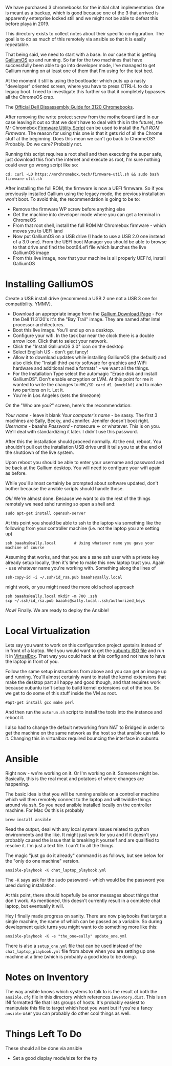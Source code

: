We have purchased 3 chromebooks for the initial chat implementation. One is meant as a backup, which is good because one of the 3 that arrived is apparently enterprise locked still and we might not be able to defeat this before playa in 2019.

This directory exists to collect notes about their specific configuration. The goal is to do as much of this remotely via ansible so that it is easily repeatable.

That being said, we need to start with a base. In our case that is getting [GalliumOS](https://galliumos.org) up and running. So far for the two machines that have successfully been able to go into developer mode, I've managed to get Gallium running on at least one of them that I'm using for the test bed.

At the moment it still is using the bootloader which puts up a nasty "developer" oriented screen, where you have to press CTRL-L to do a legacy boot. I need to investigate this further so that it completely bypasses all the ChromeOS crap.

The [Official Dell Dissassembly Guide for 3120 Chromebooks](https://downloads.dell.com/Manuals/all-products/esuprt_laptop/esuprt_chromebook/chromebook-11-3120_User%27s%20Guide3_en-us.pdf).

After removing the write protect screw from the motherboard (and in our case leaving it out so that we don't have to deal with this in the future), the Mr Chromebox [Firmware Utility Script](https://mrchromebox.tech/#fwscript) can be used to install the *Full ROM Firmware*. The reason for using this one is that it gets rid of all the Chrome stuff at the beginning. Does this mean we can't go back to ChromeOS? Probably. Do we care? Probably not.

Running this script requires a root shell and then executing the super safe, just download this from the internet and execute as root, I'm sure nothing could ever go wrong script like so:

    cd; curl -LO https://mrchromebox.tech/firmware-util.sh && sudo bash firmware-util.sh

After installing the full ROM, the firmware is now a UEFI firmware. So if you previously installed Gallium using the legacy mode, the previous installation won't boot. To avoid this, the recommendation is going to be to:

* Remove the firmware WP screw before anything else
* Get the machine into developer mode where you can get a terminal in ChromeOS
* From that root shell, install the full ROM Mr Chromebox firmware - which moves you to UEFI land
* Now put GalliumOS on a USB drive (I hade to use a USB 2.0 one instead of a 3.0 one). From the UEFI boot Manager you should be able to browse to that drive and find the boot64.efi file which launches the live GalliumOS image
* From this live image, now that your machine is all properly UEFI'd, install GalliumOS

Installing GalliumOS
====================

Create a USB install drive (recommend a USB 2 one not a USB 3 one for compatibility. YMMV).

* Download an appropriate image from the [Gallium Download Page](https://galliumos.org/download) - For the Dell 11 3120's it's the "Bay Trail" image. They are named after Intel processor architectures.
* Boot this live image. You'll end up on a desktop.
* Configure your wifi. In the task bar near the clock there is a double arrow icon. Click that to select your network.
* Click the "Install GalliumOS 3.0" icon on the desktop
* Select English US - don't get fancy!
* Allow it to download updates while installing GalliumOS (the default) and also click the "Install third-party software for graphics and WiFi hardware and additional media formats" - we want all the things.
* For the Installation Type select the automagic "Erase disk and install GalliumOS". Don't enable encryption or LVM. 
    At this point for me it wanted to write the changes to `MMC/SD card #1 (mmcblk0)` and to make two partions on it. Let it.
* You're in Los Angeles (sets the timezone)

On the "Who are you?" screen, here's the recommendation:

*Your name* - leave it blank
*Your computer's name* - be sassy. The first 3 machines are Sally, Becky, and Jennifer. Jennifer doesn't boot right.
*Username* - baaahs
*Password* - notsecure <- or whatever. This is on you. We'll deal with standardizing it later. I didn't use this password.

After this the installation should proceed normally. At the end, reboot. You shouldn't pull out the installation USB drive until it tells you to at the end of the shutdown of the live system.

Upon reboot you should be able to enter your username and password and be back at the Gallium desktop. You will need to configure your wifi again as before. 

While you'll almost certainly be prompted about software updated, don't bother because the ansible scripts should handle those.

*Ok!* We're almost done. Because we want to do the rest of the things remotely we need sshd running so open a shell and:

    sudo apt-get install openssh-server

At this point you should be able to ssh to the laptop via something like the following from your controller machine (i.e. not the laptop you are setting up)

    ssh baaahs@sally.local        # Using whatever name you gave your machine of course

Assuming that works, and that you are a sane ssh user with a private key already setup locally, then it's time to make this new laptop trust you. Again - use whatever name you're working with. Something along the lines of

    ssh-copy-id -i ~/.ssh/id_rsa.pub baaahs@sally.local

might work, or you might need the more old school approach

    ssh baaahs@sally.local mkdir -m 700 .ssh
    scp ~/.ssh/id_rsa.pub baaahs@sally.local:.ssh/authorized_keys

*Now!* Finally. We are ready to deploy the Ansible!

Local Virtualization
====================

Lets say you want to work on this configuration project upstairs instead of in front of a laptop. Well you would want to get the [xubuntu ISO file](https://xubuntu.org/download) and run it in [VirtualBox](https://www.virtualbox.org). That  way you could hack at this config and not have to have the laptop in front of you.

Follow the same setup instructions from above and you can get an image up and running. You'll almost certainly want to install the kernel extensions that make the desktop part all happy and good though, and that requires work because xubuntu isn't setup to build kernel extensions out of the box. So we get to do some of this stuff inside the VM as root.

    #apt-get install gcc make perl

And then run the `autorun.sh` script to install the tools into the instance and reboot it.

I also had to change the default networking from NAT to Bridged in order to get the machine on the same network as the host so that ansible can talk to it. Changing this in virtualbox required bouncing the interface in xubuntu.


Ansible
=======

Right now - we're working on it. Or I'm working on it. Someone might be. Basically, this is the real meat and potatoes of where changes are happening.

The basic idea is that you will be running ansible on a controller machine which will then remotely connect to the laptop and will twiddle things around via ssh. So you need ansible installed locally on the controller machine. For Mac Os this is probably

    brew install ansible

Read the output, deal with any local system issues related to python environments and the like. It might just work for you and if it doesn't you probably caused the issue that is breaking it yourself and are qualified to resolve it. I'm just a text file. I can't fix all the things.

The magic "just go do it already" command is as follows, but see below for the "only do one machine" version.

    ansible-playbook -K chat_laptop_playbook.yml 

The `-K` says ask for the sudo password - which would be the password you used during installation.

At this point, there should hopefully be error messages about things that don't work. As mentioned, this doesn't currently result in a complete chat laptop, but eventually it will.

Hey I finally made progress on sanity. There are now playbooks that target a single machine, the name of which can be passed as a variable. So during development quick turns you might want to do something more like this:

    ansible-playbook -K -e "the_one=sally" update_one.yml
    
There is also a `setup_one.yml` file that can be used instead of the `chat_laptop_playbook.yml` file from above when you are setting up one machine at a time (which is probably a good idea to be doing).

Notes on Inventory
==================

The way ansible knows which systems to talk to is the result of both the `ansible.cfg` file in this directory which references `inventory.dist`. This is an INI formatted file that lists groups of hosts. It's probably easiest to manipulate this file to target which host you want but if you're a fancy `ansible` user you can probably do other cool things as well.

Things Left To Do
=================

These should all be done via ansible

* Set a good display mode/size for the tty



